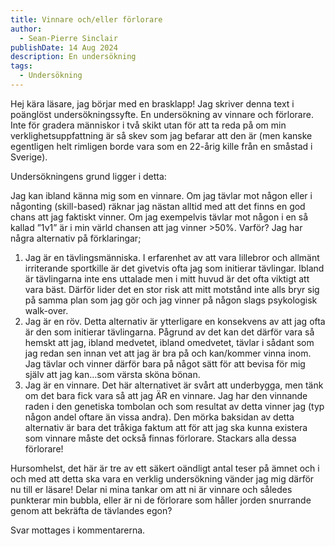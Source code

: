 ```yaml
---
title: Vinnare och/eller förlorare
author:
  - Sean-Pierre Sinclair
publishDate: 14 Aug 2024
description: En undersökning
tags:
  - Undersökning
---
```

Hej kära läsare, jag börjar med en brasklapp! Jag skriver denna text i poänglöst undersökningssyfte. En undersökning av vinnare och förlorare. Inte för gradera människor i två skikt utan för att ta reda på om min verklighetsuppfattning är så skev som jag befarar att den är (men kanske egentligen helt rimligen borde vara som en 22-årig kille från en småstad i Sverige). 

Undersökningens grund ligger i detta:

Jag kan ibland känna mig som en vinnare. Om jag tävlar mot någon eller i någonting (skill-based) räknar jag nästan alltid med att det finns en god chans att jag faktiskt vinner. Om jag exempelvis tävlar mot någon i en så kallad ”1v1” är i min värld chansen att jag vinner >50%. Varför? Jag har några alternativ på förklaringar;

1. Jag är en tävlingsmänniska. I erfarenhet av att vara lillebror och allmänt irriterande sportkille är det givetvis ofta jag som initierar tävlingar. Ibland är tävlingarna inte ens uttalade men i mitt huvud är det ofta viktigt att vara bäst. Därför lider det en stor risk att mitt motstånd inte alls bryr sig på samma plan som jag gör och jag vinner på någon slags psykologisk walk-over.
2. Jag är en röv. Detta alternativ är ytterligare en konsekvens av att jag ofta är den som initierar tävlingarna.  Pågrund av det kan det därför vara så hemskt att jag, ibland medvetet, ibland omedvetet, tävlar i sådant som jag redan sen innan vet att jag är bra på och kan/kommer vinna inom. Jag tävlar och vinner därför bara på något sätt för att bevisa för mig själv att jag kan…som värsta sköna bönan.
3. Jag är en vinnare. Det här alternativet är svårt att underbygga, men tänk om det bara fick vara så att jag ÄR en vinnare. Jag har den vinnande raden i den genetiska tombolan och som resultat av detta vinner jag (typ någon andel oftare än vissa andra). Den mörka baksidan av detta alternativ är bara det tråkiga faktum att för att jag ska kunna existera som vinnare måste det också finnas förlorare. Stackars alla dessa förlorare!

Hursomhelst, det här är tre av ett säkert oändligt antal teser på ämnet och i och med att detta ska vara en verklig undersökning vänder jag mig därför nu till er läsare! Delar ni mina tankar om att ni är vinnare och således punkterar min bubbla, eller är ni de förlorare som håller jorden snurrande genom att bekräfta de tävlandes egon?

Svar mottages i kommentarerna.
